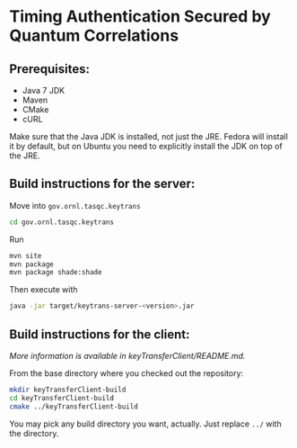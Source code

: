# Timing Authentication Secured by Quantum Correlations

## Prerequisites:

* Java 7 JDK
* Maven
* CMake
* cURL

Make sure that the Java JDK is installed, not just the JRE. Fedora will install it by default, but on Ubuntu you need to explicitly install the JDK on top of the JRE.

## Build instructions for the server:

Move into `gov.ornl.tasqc.keytrans`

```sh
cd gov.ornl.tasqc.keytrans
```

Run 

```sh
mvn site
mvn package
mvn package shade:shade
```

Then execute with

```sh
java -jar target/keytrans-server-<version>.jar
```

## Build instructions for the client:

*More information is available in keyTransferClient/README.md.*

From the base directory where you checked out the repository:

```sh
mkdir keyTransferClient-build
cd keyTransferClient-build
cmake ../keyTransferClient-build
```

You may pick any build directory you want, actually. Just replace `../` with the directory.
